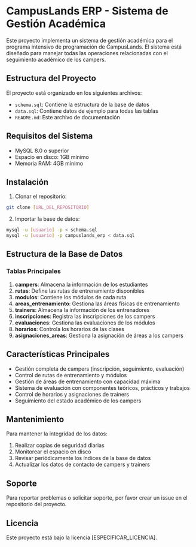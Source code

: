 # CampusLands ERP - Sistema de Gestión Académica

Este proyecto implementa un sistema de gestión académica para el programa intensivo de programación de CampusLands. El sistema está diseñado para manejar todas las operaciones relacionadas con el seguimiento académico de los campers.

## Estructura del Proyecto

El proyecto está organizado en los siguientes archivos:

- `schema.sql`: Contiene la estructura de la base de datos
- `data.sql`: Contiene datos de ejemplo para todas las tablas
- `README.md`: Este archivo de documentación

## Requisitos del Sistema

- MySQL 8.0 o superior
- Espacio en disco: 1GB mínimo
- Memoria RAM: 4GB mínimo

## Instalación

1. Clonar el repositorio:
```bash
git clone [URL_DEL_REPOSITORIO]
```

2. Importar la base de datos:
```bash
mysql -u [usuario] -p < schema.sql
mysql -u [usuario] -p campuslands_erp < data.sql
```

## Estructura de la Base de Datos

### Tablas Principales

1. **campers**: Almacena la información de los estudiantes
2. **rutas**: Define las rutas de entrenamiento disponibles
3. **modulos**: Contiene los módulos de cada ruta
4. **areas_entrenamiento**: Gestiona las áreas físicas de entrenamiento
5. **trainers**: Almacena la información de los entrenadores
6. **inscripciones**: Registra las inscripciones de los campers
7. **evaluaciones**: Gestiona las evaluaciones de los módulos
8. **horarios**: Controla los horarios de las clases
9. **asignaciones_areas**: Gestiona la asignación de áreas a los campers

## Características Principales

- Gestión completa de campers (inscripción, seguimiento, evaluación)
- Control de rutas de entrenamiento y módulos
- Gestión de áreas de entrenamiento con capacidad máxima
- Sistema de evaluación con componentes teóricos, prácticos y trabajos
- Control de horarios y asignaciones de trainers
- Seguimiento del estado académico de los campers

## Mantenimiento

Para mantener la integridad de los datos:

1. Realizar copias de seguridad diarias
2. Monitorear el espacio en disco
3. Revisar periódicamente los índices de la base de datos
4. Actualizar los datos de contacto de campers y trainers

## Soporte

Para reportar problemas o solicitar soporte, por favor crear un issue en el repositorio del proyecto.

## Licencia

Este proyecto está bajo la licencia [ESPECIFICAR_LICENCIA].